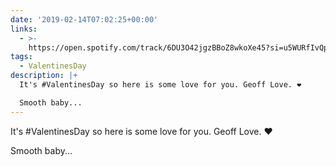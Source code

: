 ```yaml
---
date: '2019-02-14T07:02:25+00:00'
links:
  - >-
    https://open.spotify.com/track/6DU3O42jgzBBoZ8wkoXe45?si=u5WURfIvQpKpfJMOoFN7tA
tags:
  - ValentinesDay
description: |+
  It's #ValentinesDay so here is some love for you. Geoff Love. ❤

  Smooth baby...
---
```

It's #ValentinesDay so here is some love for you. Geoff Love. ❤

Smooth baby...

